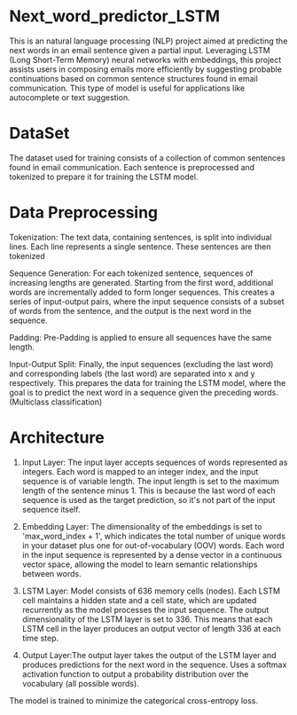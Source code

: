 # Next_word_predictor_LSTM
This is an natural language processing (NLP) project aimed at predicting the next words in an email sentence given a partial input. Leveraging LSTM (Long Short-Term Memory) neural networks with embeddings, this project assists users in composing emails more efficiently by suggesting probable continuations based on common sentence structures found in email communication. This type of model is useful for applications like autocomplete or text suggestion.

# DataSet
The dataset used for training consists of a collection of common sentences found in email communication. Each sentence is preprocessed and tokenized to prepare it for training the LSTM model.

# Data Preprocessing
Tokenization: The text data, containing sentences, is split into individual lines. Each line represents a single sentence. These sentences are then tokenized

Sequence Generation: For each tokenized sentence, sequences of increasing lengths are generated. Starting from the first word, additional words are incrementally added to form longer sequences. This creates a series of input-output pairs, where the input sequence consists of a subset of words from the sentence, and the output is the next word in the sequence.

Padding: Pre-Padding is applied to ensure all sequences have the same length.

Input-Output Split: Finally, the input sequences (excluding the last word) and corresponding labels (the last word) are separated into x and y respectively. This prepares the data for training the LSTM model, where the goal is to predict the next word in a sequence given the preceding words.(Multiclass classification)


# Architecture
1. Input Layer: The input layer accepts sequences of words represented as integers. Each word is mapped to an integer index, and the input sequence is of variable length.
The input length is set to the maximum length of the sentence minus 1. This is because the last word of each sequence is used as the target prediction, so it's not part of the input sequence itself.

2. Embedding Layer: The dimensionality of the embeddings is set to 'max_word_index + 1', which indicates the total number of unique words in your dataset plus one for out-of-vocabulary (OOV) words.
Each word in the input sequence is represented by a dense vector in a continuous vector space, allowing the model to learn semantic relationships between words.

3. LSTM Layer: Model consists of 636 memory cells (nodes). Each LSTM cell maintains a hidden state and a cell state, which are updated recurrently as the model processes the input sequence.
The output dimensionality of the LSTM layer is set to 336. This means that each LSTM cell in the layer produces an output vector of length 336 at each time step.

4. Output Layer:The output layer takes the output of the LSTM layer and produces predictions for the next word in the sequence. Uses a softmax activation function to output a probability distribution over the vocabulary (all possible words).

The model is trained to minimize the categorical cross-entropy loss.



